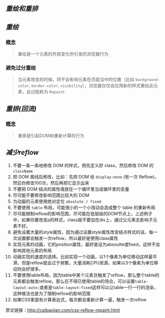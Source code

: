 ## *重绘和重排*

## *重绘*

### 概念

>  重绘是一个元素的外观变化所引发的浏览器行为

### 避免过分重绘

> 当元素改变的时候，将不会影响元素在页面当中的位置（比如 `background-color`, `border-color`, `visibility`），浏览器仅仅会应用新的样式重绘此元素，此过程称为 `Repaint`

## *重排(回流)*

### 概念

> 重排是引起DOM树重新计算的行为

## *减少reflow*

1. 不要一条一条地修改 DOM 的样式，预先定义好 class，然后修改 DOM 的 `className`
2. 把 DOM 离线后修改，比如：先把 DOM 给 `display:none` (有一次 Reflow)，然后你修改100次，然后再把它显示出来
3. 不要把 DOM 结点的属性值放在一个循环里当成循环里的变量
4. 尽可能不要修改影响范围比较大的 DOM
5. 为动画的元素使用绝对定位 `absolute / fixed`
6. 不要使用 `table` 布局，可能很小的一个小改动会造成整个 table 的重新布局
7. 尽可能限制reflow的影响范围，尽可能在低层级的DOM节点上，上述例子中，如果你要改变p的样式，class就不要加在div上，通过父元素去影响子元素不好。
8. 避免设置大量的style属性，因为通过设置style属性改变结点样式的话，每一次设置都会触发一次reflow，所以最好是使用class属性
9. 实现元素的动画，它的position属性，最好是设为absoulte或fixed，这样不会影响其他元素的布局
10. 动画实现的速度的选择。比如实现一个动画，以1个像素为单位移动这样最平滑，但是reflow就会过于频繁，大量消耗CPU资源，如果以3个像素为单位移动则会好很多。
11. 不要使用table布局，因为table中某个元素旦触发了reflow，那么整个table的元素都会触发reflow。那么在不得已使用table的场合，可以设置`table-layout:auto;`或者是`table-layout:fixed`这样可以让table一行一行的渲染，这种做法也是为了限制reflow的影响范围
12. 如果CSS里面有计算表达式，每次都会重新计算一遍，触发一次reflow

原文链接：http://caibaojian.com/css-reflow-repaint.html

